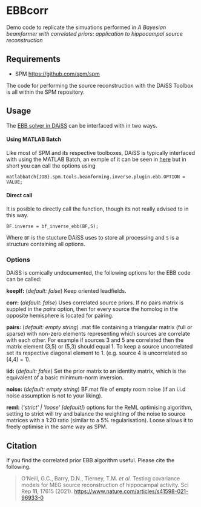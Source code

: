 # EBBcorr
 Demo code to replicate the simuations performed in *A Bayesian beamformer with correlated priors: application to hippocampal source reconstruction* 

## Requirements 
- SPM https://github.com/spm/spm

The code for performing the source reconstruction with the DAiSS Toolbox is all within the SPM repository.

## Usage
The [EBB solver in DAiSS](https://github.com/spm/spm/blob/master/bf_inverse_ebb.m) can be interfaced with in two ways.
#### Using MATLAB Batch
Like most of SPM and its respective toolboxes, DAiSS is typically interfaced with using the MATLAB Batch, an exmple of it can be seen in [here](https://github.com/georgeoneill/EBBcorr/blob/master/run_sims_and_inversions.m#L129) but in short you can call the options using 
```
matlabbatch{JOB}.spm.tools.beamforming.inverse.plugin.ebb.OPTION = VALUE;
```
#### Direct call
It is posible to directly call the function, though its not really advised to in this way. 
```
BF.inverse = bf_inverse_ebb(BF,S);
```
Where `BF` is the stucture DAiSS uses to store all processing and `S` is a structure containing all options.
### Options
DAiSS is comically undocumented, the following options for the EBB code can be called:

**keeplf:** (*default: false*) Keep oriented leadfields.

**corr:** (*default: false*) Uses correlated source priors. If no pairs matrix is suppled in the *pairs* option, then for every source the homolog in the opposite hemisphere is located for pairing.

**pairs:** (*default: empty string*) .mat file containing a triangular matrix (full or sparse) with non-zero elements representing which sources are correlate with each other. For example if sources 3 and 5 are correlated then the matrix element (3,5) or (5,3) should equal 1. To keep a source uncorrelated set its respective diagonal element to 1. (e.g. source 4 is uncorrelated so (4,4) = 1).

**iid:** (*default: false*) Set the prior matrix to an identity matrix, which is the equivalent of a basic minimum-norm inversion.

**noise:** (*default: empty string*) BF.mat file of empty room noise (if an i.i.d noise assumption is not to your liking).

**reml:** (*'strict' | 'loose' [default]*) options for the ReML optimising algorithm, setting to strict will try and balance the weighting of the noise to source matrices with a 1:20 ratio (similar to a 5% regularisation). Loose allows it to freely optimise in the same way as SPM.

## Citation
If you find the correlated prior EBB algorithm useful. Please cite the following.
> O’Neill, G.C., Barry, D.N., Tierney, T.M. _et al._ Testing covariance models for MEG source reconstruction of hippocampal activity. Sci Rep **11**, 17615 (2021). https://www.nature.com/articles/s41598-021-96933-0
